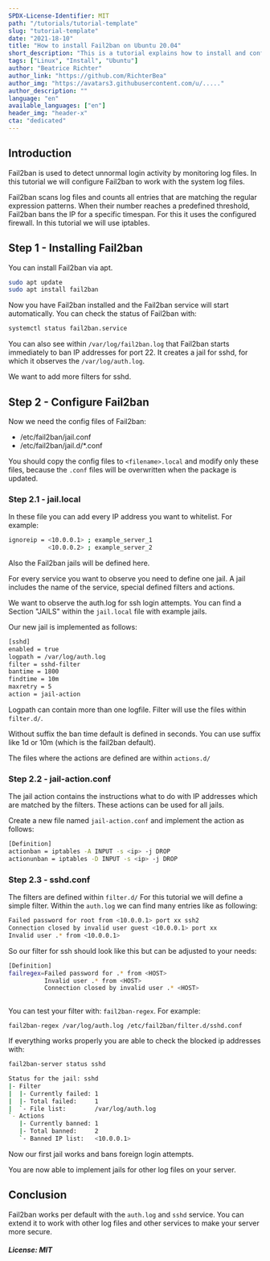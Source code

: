 ```yaml
---
SPDX-License-Identifier: MIT
path: "/tutorials/tutorial-template"
slug: "tutorial-template"
date: "2021-18-10"
title: "How to install Fail2ban on Ubuntu 20.04"
short_description: "This is a tutorial explains how to install and configure Fail2ban on Ubuntu 20.04"
tags: ["Linux", "Install", "Ubuntu"]
author: "Beatrice Richter"
author_link: "https://github.com/RichterBea"
author_img: "https://avatars3.githubusercontent.com/u/....."
author_description: ""
language: "en"
available_languages: ["en"]
header_img: "header-x"
cta: "dedicated"
---
```


## Introduction

Fail2ban is used to detect unnormal login activity by monitoring log files. 
In this tutorial we will configure Fail2ban to work with the system log files.

Fail2ban scans log files and counts all entries that are matching the regular expression patterns. When their number reaches a predefined threshold, Fail2ban bans the IP for a specific timespan.
For this it uses the configured firewall. In this tutorial we will use iptables.



## Step 1 - Installing Fail2ban

You can install Fail2ban via apt. 

```bash
sudo apt update
sudo apt install fail2ban
```

Now you have Fail2ban installed and the Fail2ban service will start automatically. You can check the status of Fail2ban with:

```bash
systemctl status fail2ban.service
```

You can also see within `/var/log/fail2ban.log` that Fail2ban starts immediately to ban IP addresses for port 22.
It creates a jail for sshd, for which it observes the `/var/log/auth.log`. 

We want to add more filters for sshd.

## Step 2 - Configure Fail2ban

Now we need the config files of Fail2ban:
* /etc/fail2ban/jail.conf
* /etc/fail2ban/jail.d/*.conf

You should copy the config files to `<filename>.local` and modify only these files, because the `.conf` files will be overwritten when the package is updated. 

### Step 2.1 - jail.local

In these file you can add every IP address you want to whitelist. For example:

```bash
ignoreip = <10.0.0.1> ; example_server_1
           <10.0.0.2> ; example_server_2
```

Also the Fail2ban jails will be defined here. 

For every service you want to observe you need to define one jail. A jail includes the name of the service, special defined filters and actions.

We want to observe the auth.log for ssh login attempts. You can find a Section "JAILS" within the `jail.local` file with example jails.

Our new jail is implemented as follows:  

```bash
[sshd]
enabled = true
logpath = /var/log/auth.log
filter = sshd-filter
bantime = 1800
findtime = 10m
maxretry = 5
action = jail-action
```

Logpath can contain more than one logfile. Filter will use the files within `filter.d/`. 

Without suffix the ban time default is defined in seconds. You can use suffix like 1d or 10m (which is the fail2ban default). 

The files where the actions are defined are within `actions.d/`

### Step 2.2 - jail-action.conf

The jail action contains the instructions what to do with IP addresses which are matched by the filters.
These actions can be used for all jails. 

Create a new file named `jail-action.conf` and implement the action as follows:

```bash
[Definition]
actionban = iptables -A INPUT -s <ip> -j DROP
actionunban = iptables -D INPUT -s <ip> -j DROP
```


### Step 2.3 - sshd.conf

The filters are defined within `filter.d/`
For this tutorial we will define a simple filter. Within the `auth.log` we can find many entries like as following:

```bash
Failed password for root from <10.0.0.1> port xx ssh2
Connection closed by invalid user guest <10.0.0.1> port xx
Invalid user .* from <10.0.0.1>
```

So our filter for ssh should look like this but can be adjusted to your needs: 

```bash
[Definition]
failregex=Failed password for .* from <HOST>
          Invalid user .* from <HOST>
          Connection closed by invalid user .* <HOST>
          
```

You can test your filter with: `fail2ban-regex`. For example:

`fail2ban-regex /var/log/auth.log /etc/fail2ban/filter.d/sshd.conf`


If everything works properly you are able to check the blocked ip addresses with:
```bash
fail2ban-server status sshd

Status for the jail: sshd
|- Filter
|  |- Currently failed: 1
|  |- Total failed:     1
|  `- File list:        /var/log/auth.log
`- Actions
   |- Currently banned: 1
   |- Total banned:     2
   `- Banned IP list:   <10.0.0.1>
```


Now our first jail works and bans foreign login attempts.  

You are now able to implement jails for other log files on your server.

## Conclusion

Fail2ban works per default with the `auth.log` and `sshd` service. You can extend it to work with other log files and other services to make your server more secure.   


##### License: MIT

<!--

Contributor's Certificate of Origin

By making a contribution to this project, I certify that:

(a) The contribution was created in whole or in part by me and I have
    the right to submit it under the license indicated in the file; or

(b) The contribution is based upon previous work that, to the best of my
    knowledge, is covered under an appropriate license and I have the
    right under that license to submit that work with modifications,
    whether created in whole or in part by me, under the same license
    (unless I am permitted to submit under a different license), as
    indicated in the file; or

(c) The contribution was provided directly to me by some other person
    who certified (a), (b) or (c) and I have not modified it.

(d) I understand and agree that this project and the contribution are
    public and that a record of the contribution (including all personal
    information I submit with it, including my sign-off) is maintained
    indefinitely and may be redistributed consistent with this project
    or the license(s) involved.

Signed-off-by: [Beatrice Richter beatrice.richter@hetzner.com]

-->
